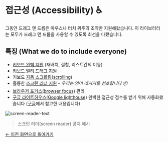 # 접근성 (Accessibility) ♿️

그동안 드래그 앤 드롭은 마우스나 터치 위주의 조작만 지원해왔습니다. 이 라이브러리는 모두가 드래그 앤 드롭을 사용할 수 있도록 최선을 다했습니다.

## 특징 (What we do to include everyone)

- [키보드 완벽 지원](/docs/sensors/keyboard.md) (재배치, 결합, 리스트간의 이동)
- [키보드 멀티 드래그 지원](/docs/patterns/multi-drag.md)
- 키보드 [자동 스크롤링(scrolling)](/docs/guides/auto-scrolling.md)
- 훌륭한 [스크린 리더 지원](/docs/guides/screen-reader.md) - _우리는 영어 메시지를 선호합니다 📦_
- [브라우저 포커스(browser focus)](/docs/guides/browser-focus.md) 관리
- [구글 라이트하우스(Google lighthouse)](https://developers.google.com/web/tools/lighthouse) 완벽한 접근성 점수를 받기 위해 자동화했습니다 ([구글](https://developers.google.com/web/tools/lighthouse/v3/scoring#a11y)에서 참고한 내용입니다)

![screen-reader-text](https://user-images.githubusercontent.com/2182637/36571009-d326d82a-1888-11e8-9a1d-e44f8b969c2f.gif)

> 스크린 리더(screen reader) 공지 예시

[← 이전 화면으로 돌아가기](/README.md#documentation-)
